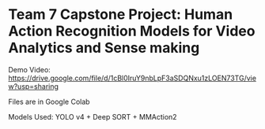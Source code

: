 # Team 7 Capstone Project: Human Action Recognition Models for Video Analytics and Sense making
Demo Video: https://drive.google.com/file/d/1cBl0IruY9nbLpF3aSDQNxu1zLOEN73TG/view?usp=sharing 

Files are in Google Colab

Models Used: YOLO v4 + Deep SORT + MMAction2

